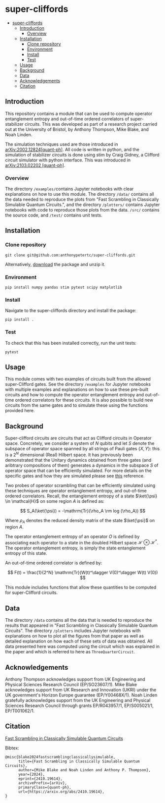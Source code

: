 
# super-cliffords


- [super-cliffords](#super-cliffords)
  - [Introduction](#introduction)
    - [Overview](#overview)
  - [Installation](#installation)
    - [Clone repository](#clone-repository)
    - [Environment](#environment)
    - [Install](#install)
    - [Test](#test)
  - [Usage](#usage)
  - [Background](#background)
  - [Data](#data)
  - [Acknowledgements](#acknowledgements)
  - [Citation](#citation)

## Introduction

This repository contains a module that can be used to compute operator entanglement entropy and out-of-time ordered correlators of super-stabilizer circuits.  This was developed as part of a research project carried out at the University of Bristol, by Anthony Thompson, Mike Blake, and Noah Linden.

The simulation techniques used are those introduced in [arXiv:2002.12824[quant-ph]](https://arxiv.org/abs/2002.12824). All code is written in python, and the simulation of stabilizer circuits is done using stim by Craig Gidney, a Clifford circuit simulator with python interface. This was introduced in [arXiv:2103.02202 [quant-ph]](https://arxiv.org/abs/2103.02202).

### Overview
The directory `/examples/`contains Jupyter notebooks with clear explanations on how to use this module. The directory `/data/` contains all the data needed to reproduce the plots from "Fast Scrambling in Classically Simulable Quantum Circuits.", and the directory `/plotters/` contains Jupyter notebooks with code to reproduce those plots from the data. `/src/` contains the source code, and `/test/` contains unit tests.


## Installation

### Clone repository

`git clone git@github.com:anthonypetertc/super-cliffords.git`

Alternatively, [download](https://github.com/anthonypetertc/super-cliffords/archive/refs/heads/main.zip) the package and unzip it.

### Environment

`pip install numpy pandas stim pytest scipy matplotlib`

### Install

Navigate to the super-cliffords directory and install the package:

`pip install .`

### Test

To check that this has been installed correctly, run the unit tests:

`pytest`

## Usage
This module comes with two examples of circuits built from the allowed super-Clifford gates. See the directory `/examples` for Jupyter notebooks with multiple examples and explanations on how to use these pre-built circuits and how to compute the operator entanglement entropy and out-of-time ordered correlators for these circuits. It is also possible to build new circuits from the same gates and to simulate these using the functions provided here.

## Background

Super-clifford circuits are circuits that act as Clifford circuits in Operator space. Concretely, we consider a system of $N$ qubits and let $S$ denote the subspace of operator space spanned by all strings of Pauli gates $\{X, Y\}$: this is a $2^N$ dimensional (Real) Hilbert space. It has previously been demonstrated that the Unitary dynamics obtained from three gates (and aribtrary compositions of them) generates a dynamics in the subspace $S$ of operator space that can be efficiently simulated. For more details on the specific gates and how they are simulated please see [this](https://arxiv.org/abs/2002.12824) reference.

Two probes of operator scrambling that can be efficiently simulated using these techniques are operator entanglement entropy, and out-of-time ordered correlators. Recall, the entanglement entropy of a state $\ket{\psi} \in \mathcal{H}$ on some region $A$ is defined as:

$$
S_A(\ket{\psi}) = -\mathrm{Tr}(\rho_A \rm log (\rho_A))
$$

Where $\rho_A$ denotes the reduced density matrix of the state $\ket{\psi}$ on region $A$.

The operator entanglement entropy of an operator $O$ is defined by associating each operator to a state in the doubled Hilbert space $\mathcal{H} \otimes \mathcal{H^*}$. The operator entanglement entropy, is simply the state entanglement entropy of this state.

An out-of-time ordered correlator is defined by:

$$
F(t) = \frac{1}{2^N} \mathrm{Tr}(W(t)^\dagger V(0)^\dagger W(t) V(0))
$$

This module includes functions that allow these quantities to be computed for super-Clifford circuits.


## Data
The directory `/data`  contains all the data that is needed to reproduce the results that appeared in "Fast Scrambling in Classically Simulable Quantum Circuits". The directory `/plotters` includes Jupyter notebooks with explanations on how to plot all the figures from that paper as well as detailed explanation on how each of these sets of data was obtained. All data presented here was computed using the circuit which was explained in the paper and which is referred to here as `ThreeQuarterCircuit`.

## Acknowledgements
Anthony Thompson acknowledges support from UK Engineering and Physical Sciences Research Council  (EP/SO23607/1). Mike Blake acknowledges support from UK Research and Innovation (UKRI) under the UK government's Horizon Europe guarantee (EP/Y00468X/1).  Noah Linden gratefully acknowledges support from the UK Engineering and Physical Sciences Research Council through grants EP/R043957/1, EP/S005021/1, EP/T001062/1.

## Citation

[Fast Scrambling in Classically Simulable Quantum Circuits](https://arxiv.org/abs/2410.19614)

Bibtex:

```
@misc{blake2024fastscramblingclassicallysimulable,
      title={Fast Scrambling in Classically Simulable Quantum Circuits},
      author={Mike Blake and Noah Linden and Anthony P. Thompson},
      year={2024},
      eprint={2410.19614},
      archivePrefix={arXiv},
      primaryClass={quant-ph},
      url={https://arxiv.org/abs/2410.19614},
}
```
